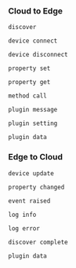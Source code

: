 
### Cloud to Edge

`discover`

`device connect`

`device disconnect`

`property set`

`property get`

`method call`

`plugin message`

`plugin setting`

`plugin data`


### Edge to Cloud

`device update`

`property changed`

`event raised`

`log info`

`log error`

`discover complete`

`plugin data`